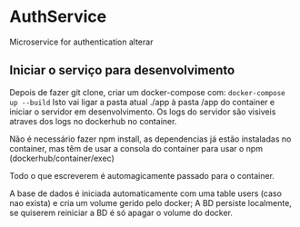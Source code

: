 # AuthService
Microservice for authentication
alterar

## Iniciar o serviço para desenvolvimento
Depois de fazer git clone, criar um docker-compose com:
```docker-compose up --build```
Isto vai ligar a pasta atual ./app à pasta /app do container e iniciar o servidor em desenvolvimento.
Os logs do servidor são visiveis atraves dos logs no dockerhub no container.

Não é necessário fazer npm install, as dependencias já estão instaladas no container,
mas têm de usar a consola do container para usar o npm (dockerhub/container/exec)

Todo o que escreverem é automagicamente passado para o container.

A base de dados é iniciada automaticamente com uma table users (caso nao exista) e cria um volume gerido pelo docker;
A BD persiste localmente, se quiserem reiniciar a BD é só apagar o volume do docker.